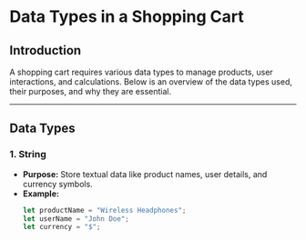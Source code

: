 # Data Types in a Shopping Cart

## Introduction
A shopping cart requires various data types to manage products, user interactions, and calculations. Below is an overview of the data types used, their purposes, and why they are essential.

---

## Data Types

### 1. **String**
- **Purpose:** Store textual data like product names, user details, and currency symbols.
- **Example:**
  ```javascript
  let productName = "Wireless Headphones";
  let userName = "John Doe";
  let currency = "$";

